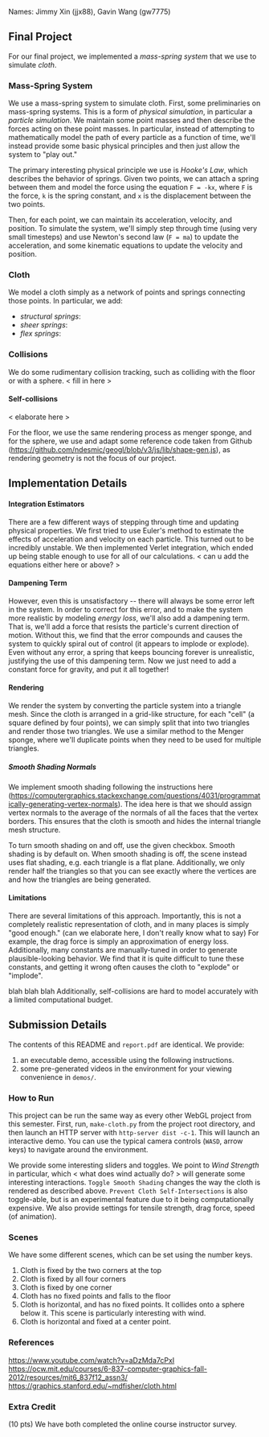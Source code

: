 Names: Jimmy Xin (jjx88), Gavin Wang (gw7775)

## Final Project
For our final project, we implemented a *mass-spring system* that we use to simulate *cloth*.

### Mass-Spring System
We use a mass-spring system to simulate cloth. First, some preliminaries on mass-spring systems. This is a form of *physical simulation*, in particular a *particle simulation*. We maintain some point masses and then describe the forces acting on these point masses. In particular, instead of attempting to mathematically model the path of every particle as a function of time, we'll instead provide some basic physical principles and then just allow the system to "play out."

The primary interesting physical principle we use is *Hooke's Law*, which describes the behavior of springs. Given two points, we can attach a spring between them and model the force using the equation `F = -kx`, where `F` is the force, `k` is the spring constant, and `x` is the displacement between the two points.

Then, for each point, we can maintain its acceleration, velocity, and position. To simulate the system, we'll simply step through time (using very small timesteps) and use Newton's second law (`F = ma`) to update the acceleration, and some kinematic equations to update the velocity and position.

### Cloth
We model a cloth simply as a network of points and springs connecting those points. In particular, we add:

- *structural springs*:
- *sheer springs*:
- *flex springs*:

### Collisions
We do some rudimentary collision tracking, such as colliding with the floor or with a sphere. < fill in here >

#### Self-collisions
< elaborate here >

For the floor, we use the same rendering process as menger sponge, and for the sphere, we use and adapt some reference code taken from Github (https://github.com/ndesmic/geogl/blob/v3/js/lib/shape-gen.js), as rendering geometry is not the focus of our project.


<div style="page-break-after: always;"></div>


## Implementation Details

#### Integration Estimators
There are a few different ways of stepping through time and updating physical properties. We first tried to use Euler's method to estimate the effects of acceleration and velocity on each particle. This turned out to be incredibly unstable. We then implemented Verlet integration, which ended up being stable enough to use for all of our calculations. 
< can u add the equations either here or above? >

#### Dampening Term
However, even this is unsatisfactory -- there will always be some error left in the system. In order to correct for this error, and to make the system more realistic by modeling *energy loss*, we'll also add a dampening term. That is, we'll add a force that resists the particle's current direction of motion. Without this, we find that the error compounds and causes the system to quickly spiral out of control (it appears to implode or explode). Even without any error, a spring that keeps bouncing forever is unrealistic, justifying the use of this dampening term. Now we just need to add a constant force for gravity, and put it all together!

#### Rendering
We render the system by converting the particle system into a triangle mesh. Since the cloth is arranged in a grid-like structure, for each "cell" (a square defined by four points), we can simply split that into two triangles and render those two triangles. We use a similar method to the Menger sponge, where we'll duplicate points when they need to be used for multiple triangles.

##### Smooth Shading Normals
We implement smooth shading following the instructions here (https://computergraphics.stackexchange.com/questions/4031/programmatically-generating-vertex-normals). The idea here is that we should assign vertex normals to the average of the normals of all the faces that the vertex borders. This ensures that the cloth is smooth and hides the internal triangle mesh structure.

To turn smooth shading on and off, use the given checkbox. Smooth shading is by default on. When smooth shading is off, the scene instead uses flat shading, e.g. each triangle is a flat plane. Additionally, we only render half the triangles so that you can see exactly where the vertices are and how the triangles are being generated.

#### Limitations
There are several limitations of this approach. Importantly, this is not a completely realistic representation of cloth, and in many places is simply "good enough." (can we elaborate here, I don't really know what to say) For example, the drag force is simply an approximation of energy loss. Additionally, many constants are manually-tuned in order to generate plausible-looking behavior. We find that it is quite difficult to tune these constants, and getting it wrong often causes the cloth to "explode" or "implode". 

blah blah blah
Additionally, self-collisions are hard to model accurately with a limited computational budget. 


<div style="page-break-after: always;"></div>


## Submission Details
The contents of this README and `report.pdf` are identical. We provide:
1. an executable demo, accessible using the following instructions.
2. some pre-generated videos in the environment for your viewing convenience in `demos/`.

### How to Run
This project can be run the same way as every other WebGL project from this semester. First, run, `make-cloth.py` from the project root directory, and then launch an HTTP server with `http-server dist -c-1`. This will launch an interactive demo. You can use the typical camera controls (`WASD`, arrow keys) to navigate around the environment. 

We provide some interesting sliders and toggles. We point to *Wind Strength* in particular, which < what does wind actually do? > will generate some interesting interactions. `Toggle Smooth Shading` changes the way the cloth is rendered as described above. `Prevent Cloth Self-Intersections` is also toggle-able, but is an experimental feature due to it being computationally expensive. We also provide settings for tensile strength, drag force, speed (of animation).

### Scenes
We have some different scenes, which can be set using the number keys.

1. Cloth is fixed by the two corners at the top
2. Cloth is fixed by all four corners
3. Cloth is fixed by one corner
4. Cloth has no fixed points and falls to the floor
5. Cloth is horizontal, and has no fixed points. It collides onto a sphere below it. This scene is particularly interesting with wind. 
6. Cloth is horizontal and fixed at a center point.

### References
https://www.youtube.com/watch?v=aDzMda7cPxI \
https://ocw.mit.edu/courses/6-837-computer-graphics-fall-2012/resources/mit6_837f12_assn3/ \
https://graphics.stanford.edu/~mdfisher/cloth.html

### Extra Credit
(10 pts) We have both completed the online course instructor survey.
